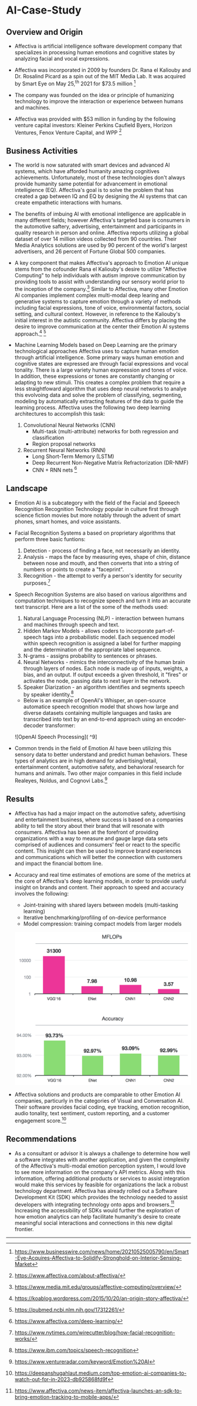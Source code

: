 # AI-Case-Study

## Overview and Origin

* Affectiva is artificial intelligence software development company that specializes in processing human emotions and cognitive states by analyzing facial and vocal expressions.
  
* Affectiva was incorporated in 2009 by founders Dr. Rana el Kaliouby and Dr. Rosalind Picard as a spin out of the MIT Media Lab. It was acquired by Smart Eye on May 25,<sup>th</sup> 2021 for $73.5 million [^1]

* The company was founded on the idea or principle of humanizing technology to improve the interaction or experience between humans and machines. 

* Affectiva was provided with $53 million in funding by the following venture capital investors: Kleiner Perkins Caufield Byers, Horizon Ventures, Fenox Venture Capital, and WPP [^2]

## Business Activities

* The world is now saturated with smart devices and advanced AI systems, which have afforded humanity amazing cognitives achievements. Unfortunately, most of these technologies don't always provide humanity same potential for advancement in emotional intelligience (EQ). Affectiva's goal is to solve the problem that has created a gap between IQ and EQ by designing the AI systems that can create empathetic interactions with humans.

* The benefits of imbuing AI with emotional intelligence are applicable in many different fields; however Affectiva's targeted base is consumers in the automotive saftery, advertising, entertainment and participants in quality research in person and online. Affectiva reports utilizing a global dataset of over 14 million videos collected from 90 countries. Their Media Analytics solutions are used by 90 percent of the world's largest advertisers, and 26 percent of Fortune Global 500 companies.

* A key component that makes Affectiva's approach to Emotion AI unique stems from the cofounder Rana el Kaliouby's desire to utilize "Affective Computing" to help individuals with autism improve communication by providing tools to assist with understanding our sensory world prior to the inception of the company.[^3] Similar to Affectiva, many other Emotion AI companies implement complex multi-modal deep learing and generative systems to capture emotion through a variety of methods including facial expressions, tone of voice, environmental factors, social setting, and cultural context. However, in reference to the Kaliouby's initial interest in the autistic community. Affectiva differs by placing the desire to improve communication at the center their Emotion AI systems approach.[^4] [^5]

* Machine Learning Models based on Deep Learning are the primary technological approaches Affectiva uses to capture human emotion through artificial intelligence. Some primary ways human emotion and cognitive states are expressed are through facial expressions and vocal tonality. There is a large variety human expreession and tones of voice. In addition, these expressions or tones are constantly changing or adapting to new stimuli. This creates a complex problem that require a less straightfoward algorithm that uses deep neural networks to analye this evolvoing data and solve the problem of classifying, segmenting, modeling by automatically extracting features of the data to guide the learning process. Affectiva uses the following two deep learning architectures to accomplish this task:
  
  1. Convolutional Neural Networks (CNN)
     - Multi-task (multi-attribute) networks for both regression and classification
     - Region proposal networks
  2. Recurrent Neural Networks (RNN)
     - Long Short-Term Memory (LSTM)
     - Deep Recurrent Non-Negative Matrix Refractorization (DR-NMF)
     - CNN + RNN nets [^6]

## Landscape

* Emotion AI is a subcategory with the field of the Facial and Speeech Recognition Recognition Technology popular in culture first through science fiction movies but more notably through the advent of smart phones, smart homes, and voice assistants.

* Facial Recognition Systems a based on proprietary algorithms that perform three basic funtions:
  1. Detection - process of finding a face, not necessarily an identity.
  2. Analysis - maps the face by measuring eyes, shape of chin, distance between nose and mouth, and then            converts that into a string of numbers or points to create a "faceprint".
  3. Recognition - the attempt to verify a person's identity for security purposes.[^7]
 
* Speech Recognition Systems are also based on various algorithms and computation techniques to recognize speech and turn it into an accurate text transcript. Here are a list of the some of the methods used:
  1.  Natural Language Processing (NLP) - interaction between humans and machines through speech and text.
  2.  Hidden Markov Models - allows coders to incorporate part-of-speech tags into a probabilistic model. Each        sequenced model within speech recognition is assigned a label for further mapping and the determination         of the appropriate label sequence.
  3.  N-grams - assigns probability to sentences or phrases.
  4.  Neural Networks - mimics the interconnectivity of the human brain through layers of nodes. Each node is         made up of inputs, weights, a bias, and an output. If output exceeds a given threshold, it "fires" or           activates the node, passing data to next layer in the network.
  5.  Speaker Diarization - an algorithm identifies and segments speech by speaker identity.[^8]

  * Below is an example of OpenAI's Whisper, an open-source automatice speech recognition model that shows how large and diverse datasets containing multiple languages and tasks are transcribed into text by an end-to-end approach using an encoder-decoder transformer:
 
  ![OpenAI Speech Processing]( ^9]

      
 * Common trends in the field of Emotion AI have been utilizing this sensory data to better understand and predict human behaviors. These types of analytics are in high demand for advertising/retail, entertainment content, automotive safety, and behavioral research for humans and animals. Two other major companies in this field include Realeyes, Noldus, and Cognovi Labs.[^10]

## Results

* Affectiva has had a major impact on the automotive safety, advertising and entertainment business, where success is based on a companies ability to tell the story about their brand that will resonate with consumers. Affectiva has been at the forefront of providing organizations with a way to measure and gauge large data sets comprised of audiences and consumers' feel or react to the specific content. This insight can then be used to improve brand experiences and communications which will better the connection with customers and impact the financial bottom line.

* Accuracy and real time estimates of emotions are some of the metrics at the core of Affectiva's deep learning models, in order to provide useful insight on brands and content. Their approach to speed and accuracy involves the following:
  -  Joint-training with shared layers between models (multi-tasking learning)
  -  Iterative benchmarking/profiling of on-device performance
  -  Model compression: training compact models from larger models
 
  ![Affectiva's Metrics](images_folder/DeepLearningSpeedVsAccuracy.png)

* Affectiva solutions and products are comparable to other Emotion AI companies, particurly in the categories of Visual and Conversation AI. Their software provides facial coding, eye tracking, emotion recognition, audio tonality, text sentiment, custom reporting, and a customer engagement score.[^11]

## Recommendations

* As a consultant or advisor it is always a challenge to determine how well a software integrates with another application, and given the complexity of the Affectiva's multi-modal emotion perception system, I would love to see more information on the company's API metrics. Along with this information, offering additional products or services to assist integration would make this services by feasible for organizations the lack a robust technology department. Affectiva has already rolled out a Software Development Kit (SDK) which provides the technology needed to assist developers with integrating technology onto apps and browsers.[^12] Increasing the accessibility of SDKs would further the exploration of how emotion analytics can help facilitate humanity's desire to create meaningful social interactions and connections in this new digital frontier.
___
[^1]: https://www.businesswire.com/news/home/20210525005790/en/Smart-Eye-Acquires-Affectiva-to-Solidify-Stronghold-on-Interior-Sensing-Market 
[^2]: https://www.affectiva.com/about-affectiva/
[^3]: https://www.media.mit.edu/groups/affective-computing/overview/
[^4]: https://koablog.wordpress.com/2015/10/20/an-origin-story-affectiva/
[^5]: https://pubmed.ncbi.nlm.nih.gov/17312261/
[^6]: https://www.affectiva.com/deep-learning/
[^7]: https://www.nytimes.com/wirecutter/blog/how-facial-recognition-works/
[^8]: https://www.ibm.com/topics/speech-recognition
[^9]: https://openai.com/research/whisper
[^10]: https://www.ventureradar.com/keyword/Emotion%20AI
[^11]: https://deepanshugahlaut.medium.com/top-emotion-ai-companies-to-watch-out-for-in-2023-db925868fd9f
[^12]: https://www.affectiva.com/news-item/affectiva-launches-an-sdk-to-bring-emotion-tracking-to-mobile-apps/


